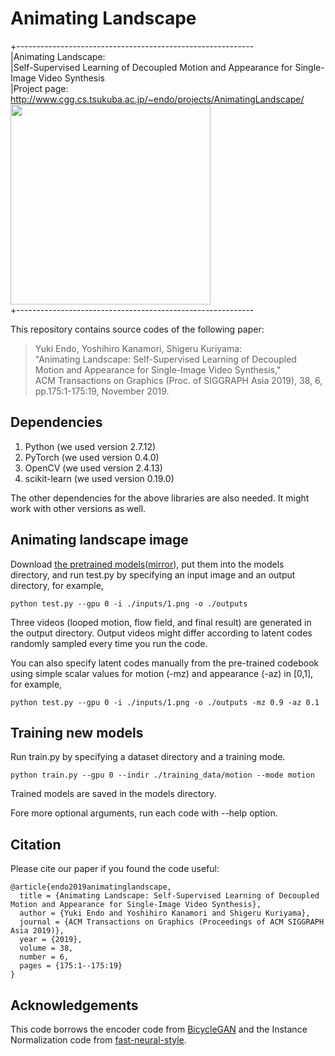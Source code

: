 # Animating Landscape

+-----------------------------------------------------------  
|Animating Landscape:   
|Self-Supervised Learning of Decoupled Motion and Appearance for Single-Image Video Synthesis  
|Project page: http://www.cgg.cs.tsukuba.ac.jp/~endo/projects/AnimatingLandscape/  
<img src="https://user-images.githubusercontent.com/56748497/67206735-34fa7880-f44d-11e9-85d3-790c25fd199a.gif" width="320px">  
+-----------------------------------------------------------  

This repository contains source codes of the following paper:  

>Yuki Endo, Yoshihiro Kanamori, Shigeru Kuriyama:   
>"Animating Landscape: Self-Supervised Learning of Decoupled Motion and Appearance for Single-Image Video Synthesis,"   
>ACM Transactions on Graphics (Proc. of SIGGRAPH Asia 2019), 38, 6, pp.175:1-175:19, November 2019.   

## Dependencies  
1. Python (we used version 2.7.12)  
2. PyTorch (we used version 0.4.0)  
3. OpenCV (we used version 2.4.13)  
4. scikit-learn (we used version 0.19.0)

The other dependencies for the above libraries are also needed. It might work with other versions as well.   

## Animating landscape image
  
Download [the pretrained models](http://www.cgg.cs.tsukuba.ac.jp/~endo/projects/AnimatingLandscape/)([mirror](https://drive.google.com/file/d/1SZCygpJOqLFdJR4fejqIU3GRyVCBYGue/view?usp=sharing)), put them into the models directory, and run test.py by specifying an input image and an output directory, for example, 
```
python test.py --gpu 0 -i ./inputs/1.png -o ./outputs  
```
Three videos (looped motion, flow field, and final result) are generated in the output directory. Output videos might differ according to latent codes randomly sampled every time you run the code.   

You can also specify latent codes manually from the pre-trained codebook using simple scalar values for motion (-mz) and appearance (-az) in [0,1], for example,   
```
python test.py --gpu 0 -i ./inputs/1.png -o ./outputs -mz 0.9 -az 0.1  
```

## Training new models  
Run train.py by specifying a dataset directory and a training mode.   
```
python train.py --gpu 0 --indir ./training_data/motion --mode motion  
```
Trained models are saved in the models directory.   

Fore more optional arguments, run each code with --help option.   

## Citation
Please cite our paper if you found the code useful:
```
@article{endo2019animatinglandscape,
  title = {Animating Landscape: Self-Supervised Learning of Decoupled Motion and Appearance for Single-Image Video Synthesis},
  author = {Yuki Endo and Yoshihiro Kanamori and Shigeru Kuriyama},
  journal = {ACM Transactions on Graphics (Proceedings of ACM SIGGRAPH Asia 2019)},
  year = {2019},
  volume = 38,
  number = 6,
  pages = {175:1--175:19}
}
```

## Acknowledgements
This code borrows the encoder code from [BicycleGAN](https://github.com/junyanz/BicycleGAN) and the Instance Normalization code from [fast-neural-style](https://github.com/abhiskk/fast-neural-style). 